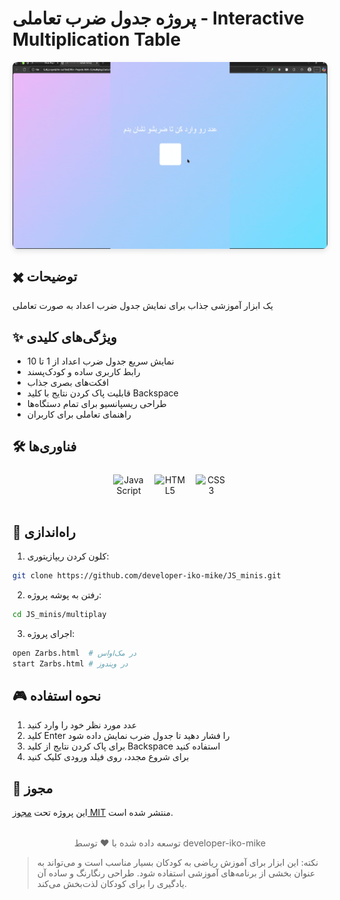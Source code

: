 # پروژه جدول ضرب تعاملی - Interactive Multiplication Table

<img src="./preview.gif" alt="پیش‌نمایش پروژه" style="
border-radius: 8px;
margin: 1rem auto;
box-shadow: 0 4px 8px rgba(0,0,0,0.1);
display: block;
max-width: 100%;
height: auto;
"/>

## ✖️ توضیحات
یک ابزار آموزشی جذاب برای نمایش جدول ضرب اعداد به صورت تعاملی

## ✨ ویژگی‌های کلیدی
- نمایش سریع جدول ضرب اعداد از 1 تا 10
- رابط کاربری ساده و کودک‌پسند
- افکت‌های بصری جذاب
- قابلیت پاک کردن نتایج با کلید Backspace
- طراحی ریسپانسیو برای تمام دستگاه‌ها
- راهنمای تعاملی برای کاربران

## 🛠️ فناوری‌ها
<div align="center" style="display: flex; gap: 1rem; justify-content: center; margin: 1.5rem 0;">
  <img src="https://cdn.jsdelivr.net/gh/devicons/devicon/icons/javascript/javascript-original.svg" alt="JavaScript" width="50" height="50"/>
  <img src="https://cdn.jsdelivr.net/gh/devicons/devicon/icons/html5/html5-original.svg" alt="HTML5" width="50" height="50"/>
  <img src="https://cdn.jsdelivr.net/gh/devicons/devicon/icons/css3/css3-original.svg" alt="CSS3" width="50" height="50"/>
</div>

## 🚀 راه‌اندازی
1. کلون کردن ریپازیتوری:
```bash
git clone https://github.com/developer-iko-mike/JS_minis.git
```
2. رفتن به پوشه پروژه:
```bash
cd JS_minis/multiplay
```
3. اجرای پروژه:
```bash
open Zarbs.html  # در مک‌اواس
start Zarbs.html # در ویندوز
```

## 🎮 نحوه استفاده
1. عدد مورد نظر خود را وارد کنید
2. کلید Enter را فشار دهید تا جدول ضرب نمایش داده شود
3. برای پاک کردن نتایج از کلید Backspace استفاده کنید
4. برای شروع مجدد، روی فیلد ورودی کلیک کنید

## 📜 مجوز
این پروژه تحت [مجوز MIT](https://opensource.org/licenses/MIT) منتشر شده است.

<div style="margin-top: 2rem; text-align: center; font-size: 0.9rem; color: #666;">
  توسعه داده شده با ❤️ توسط developer-iko-mike
</div>

> نکته: این ابزار برای آموزش ریاضی به کودکان بسیار مناسب است و می‌تواند به عنوان بخشی از برنامه‌های آموزشی استفاده شود. طراحی رنگارنگ و ساده آن یادگیری را برای کودکان لذت‌بخش می‌کند.
